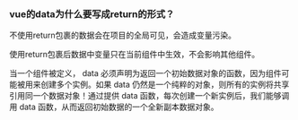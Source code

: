 ### vue的data为什么要写成return的形式？

不使用return包裹的数据会在项目的全局可见，会造成变量污染。

使用return包裹后数据中变量只在当前组件中生效，不会影响其他组件。



当一个组件被定义， data 必须声明为返回一个初始数据对象的函数，因为组件可能被用来创建多个实例。如果 data 仍然是一个纯粹的对象，则所有的实例将共享引用同一个数据对象！通过提供 data 函数，每次创建一个新实例后，我们能够调用 data 函数，从而返回初始数据的一个全新副本数据对象。 